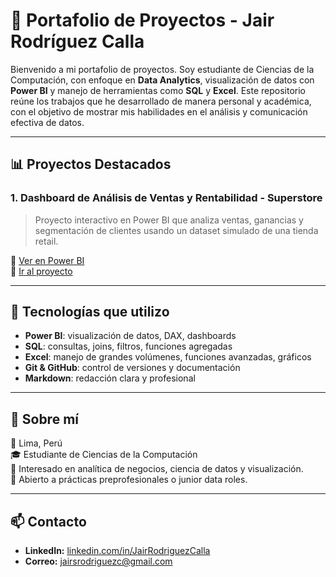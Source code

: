 # 💼 Portafolio de Proyectos - Jair Rodríguez Calla

Bienvenido a mi portafolio de proyectos. Soy estudiante de Ciencias de la Computación, con enfoque en **Data Analytics**, visualización de datos con **Power BI** y manejo de herramientas como **SQL** y **Excel**. Este repositorio reúne los trabajos que he desarrollado de manera personal y académica, con el objetivo de mostrar mis habilidades en el análisis y comunicación efectiva de datos.

---

## 📊 Proyectos Destacados

### 1. **Dashboard de Análisis de Ventas y Rentabilidad - Superstore**
> Proyecto interactivo en Power BI que analiza ventas, ganancias y segmentación de clientes usando un dataset simulado de una tienda retail.

🔗 [Ver en Power BI](https://app.powerbi.com/view?r=eyJrIjoiMmEwMjcwM2UtNTliMy00NzAyLWE2N2ItMzM3ZTNjYTJiNmNkIiwidCI6IjBlMGNiMDYwLTA5YWQtNDlmNS1hMDA1LTY4YjliNDlhYTFmNiIsImMiOjR9)  
📁 [Ir al proyecto](./Dashboard_Superstore_PowerBI)

---

## 🚀 Tecnologías que utilizo

- **Power BI**: visualización de datos, DAX, dashboards
- **SQL**: consultas, joins, filtros, funciones agregadas
- **Excel**: manejo de grandes volúmenes, funciones avanzadas, gráficos
- **Git & GitHub**: control de versiones y documentación
- **Markdown**: redacción clara y profesional

---

## 📌 Sobre mí

📍 Lima, Perú  
🎓 Estudiante de Ciencias de la Computación  
🔎 Interesado en analítica de negocios, ciencia de datos y visualización.  
💼 Abierto a prácticas preprofesionales o junior data roles.

---

## 📫 Contacto

- **LinkedIn:** [linkedin.com/in/JairRodriguezCalla](https://www.linkedin.com/in/JairRodriguezCalla)
- **Correo:** jairsrodriguezc@gmail.com

